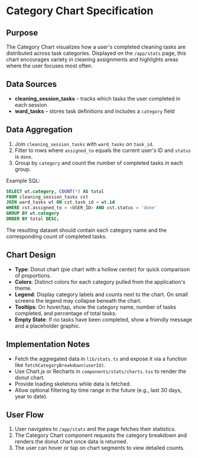 # Category Chart Specification

## Purpose
The Category Chart visualizes how a user's completed cleaning tasks are distributed across task categories. Displayed on the `/app/stats` page, this chart encourages variety in cleaning assignments and highlights areas where the user focuses most often.

## Data Sources
- **cleaning_session_tasks** – tracks which tasks the user completed in each session
- **ward_tasks** – stores task definitions and includes a `category` field

## Data Aggregation
1. Join `cleaning_session_tasks` with `ward_tasks` on `task_id`.
2. Filter to rows where `assigned_to` equals the current user's ID and `status` is `done`.
3. Group by `category` and count the number of completed tasks in each group.

Example SQL:
```sql
SELECT wt.category, COUNT(*) AS total
FROM cleaning_session_tasks cst
JOIN ward_tasks wt ON cst.task_id = wt.id
WHERE cst.assigned_to = <USER_ID> AND cst.status = 'done'
GROUP BY wt.category
ORDER BY total DESC;
```
The resulting dataset should contain each category name and the corresponding count of completed tasks.

## Chart Design
- **Type**: Donut chart (pie chart with a hollow center) for quick comparison of proportions.
- **Colors**: Distinct colors for each category pulled from the application's theme.
- **Legend**: Display category labels and counts next to the chart. On small screens the legend may collapse beneath the chart.
- **Tooltips**: On hover/tap, show the category name, number of tasks completed, and percentage of total tasks.
- **Empty State**: If no tasks have been completed, show a friendly message and a placeholder graphic.

## Implementation Notes
- Fetch the aggregated data in `lib/stats.ts` and expose it via a function like `fetchCategoryBreakdown(userId)`.
- Use Chart.js or Recharts in `components/stats/charts.tsx` to render the donut chart.
- Provide loading skeletons while data is fetched.
- Allow optional filtering by time range in the future (e.g., last 30 days, year to date).

## User Flow
1. User navigates to `/app/stats` and the page fetches their statistics.
2. The Category Chart component requests the category breakdown and renders the donut chart once data is returned.
3. The user can hover or tap on chart segments to view detailed counts.

